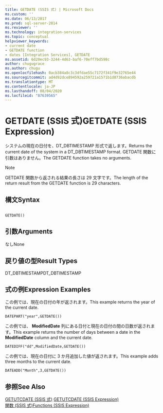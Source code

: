 ```yaml
---
title: GETDATE (SSIS 式) | Microsoft Docs
ms.custom: ''
ms.date: 06/13/2017
ms.prod: sql-server-2014
ms.reviewer: ''
ms.technology: integration-services
ms.topic: conceptual
helpviewer_keywords:
- current date
- GETDATE function
- dates [Integration Services], GETDATE
ms.assetid: 6d20ec93-3244-4d63-baf6-70eff7bd598c
author: chugugrace
ms.author: chugu
ms.openlocfilehash: 0acb384a8c3c3dfdae55c7172f341f9e32765e44
ms.sourcegitcommit: ad4d92dce894592a259721a1571b1d8736abacdb
ms.translationtype: MT
ms.contentlocale: ja-JP
ms.lasthandoff: 08/04/2020
ms.locfileid: "87639565"
---
```

# <a name="getdate-ssis-expression"></a><span data-ttu-id="31307-102">GETDATE (SSIS 式)</span><span class="sxs-lookup"><span data-stu-id="31307-102">GETDATE (SSIS Expression)</span></span>
  <span data-ttu-id="31307-103">システムの現在の日付を、DT_DBTIMESTAMP 形式で返します。</span><span class="sxs-lookup"><span data-stu-id="31307-103">Returns the current date of the system in a DT_DBTIMESTAMP format.</span></span> <span data-ttu-id="31307-104">GETDATE 関数に引数はありません。</span><span class="sxs-lookup"><span data-stu-id="31307-104">The GETDATE function takes no arguments.</span></span>  
  
> [!NOTE]  
>  <span data-ttu-id="31307-105">GETDATE 関数から返される結果の長さは 29 文字です。</span><span class="sxs-lookup"><span data-stu-id="31307-105">The length of the return result from the GETDATE function is 29 characters.</span></span>  
  
## <a name="syntax"></a><span data-ttu-id="31307-106">構文</span><span class="sxs-lookup"><span data-stu-id="31307-106">Syntax</span></span>  
  
```  
  
GETDATE()  
```  
  
## <a name="arguments"></a><span data-ttu-id="31307-107">引数</span><span class="sxs-lookup"><span data-stu-id="31307-107">Arguments</span></span>  
 <span data-ttu-id="31307-108">なし</span><span class="sxs-lookup"><span data-stu-id="31307-108">None</span></span>  
  
## <a name="result-types"></a><span data-ttu-id="31307-109">戻り値の型</span><span class="sxs-lookup"><span data-stu-id="31307-109">Result Types</span></span>  
 <span data-ttu-id="31307-110">DT_DBTIMESTAMP</span><span class="sxs-lookup"><span data-stu-id="31307-110">DT_DBTIMESTAMP</span></span>  
  
## <a name="expression-examples"></a><span data-ttu-id="31307-111">式の例</span><span class="sxs-lookup"><span data-stu-id="31307-111">Expression Examples</span></span>  
 <span data-ttu-id="31307-112">この例では、現在の日付の年が返されます。</span><span class="sxs-lookup"><span data-stu-id="31307-112">This example returns the year of the current date.</span></span>  
  
```  
DATEPART("year",GETDATE())  
```  
  
 <span data-ttu-id="31307-113">この例では、 **ModifiedDate** 列にある日付と現在の日付の間の日数が返されます。</span><span class="sxs-lookup"><span data-stu-id="31307-113">This example returns the number of days between a date in the **ModifiedDate** column and the current date.</span></span>  
  
```  
DATEDIFF("dd",ModifiedDate,GETDATE())  
```  
  
 <span data-ttu-id="31307-114">この例では、現在の日付に 3 か月追加した値が返されます。</span><span class="sxs-lookup"><span data-stu-id="31307-114">This example adds three months to the current date.</span></span>  
  
```  
DATEADD("Month",3,GETDATE())  
```  
  
## <a name="see-also"></a><span data-ttu-id="31307-115">参照</span><span class="sxs-lookup"><span data-stu-id="31307-115">See Also</span></span>  
 <span data-ttu-id="31307-116">[GETUTCDATE (SSIS 式)](getutcdate-ssis-expression.md) </span><span class="sxs-lookup"><span data-stu-id="31307-116">[GETUTCDATE &#40;SSIS Expression&#41;](getutcdate-ssis-expression.md) </span></span>  
 [<span data-ttu-id="31307-117">関数 (SSIS 式)</span><span class="sxs-lookup"><span data-stu-id="31307-117">Functions &#40;SSIS Expression&#41;</span></span>](functions-ssis-expression.md)  
  
  
